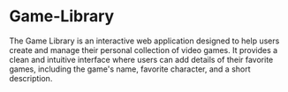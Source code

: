 # Game-Library
The Game Library is an interactive web application designed to help users create and manage their personal collection of video games. It provides a clean and intuitive interface where users can add details of their favorite games, including the game's name, favorite character, and a short description.
